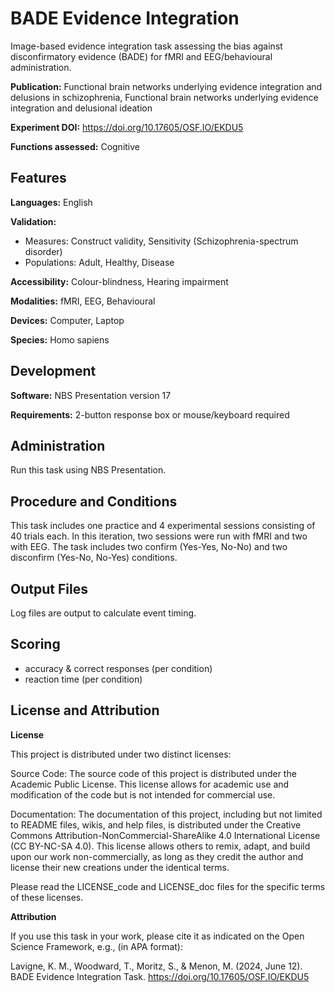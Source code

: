 # BADE Evidence Integration

Image-based evidence integration task assessing the bias against disconfirmatory evidence (BADE) for fMRI and EEG/behavioural administration.

**Publication:** Functional brain networks underlying evidence integration and delusions in schizophrenia, Functional brain networks underlying evidence integration and delusional ideation

**Experiment DOI:** https://doi.org/10.17605/OSF.IO/EKDU5

**Functions assessed:** Cognitive

## Features

**Languages:** English

**Validation:**
  * Measures: Construct validity, Sensitivity (Schizophrenia-spectrum disorder)
  * Populations: Adult, Healthy, Disease

**Accessibility:** Colour-blindness, Hearing impairment

**Modalities:** fMRI, EEG, Behavioural

**Devices:** Computer, Laptop

**Species:** Homo sapiens

## Development

**Software:** NBS Presentation  version 17

**Requirements:** 2-button response box or mouse/keyboard required

## Administration

Run this task using NBS Presentation.

## Procedure and Conditions

This task includes one practice and 4 experimental sessions consisting of 40 trials each. In this iteration, two sessions were run with fMRI and two with EEG. The task includes two confirm (Yes-Yes, No-No) and two disconfirm (Yes-No, No-Yes) conditions.

## Output Files

Log files are output to calculate event timing.

## Scoring

- accuracy & correct responses (per condition)
- reaction time (per condition)

## License and Attribution

**License**

This project is distributed under two distinct licenses:

Source Code: The source code of this project is distributed under the Academic Public License. This license allows for academic use and modification of the code but is not intended for commercial use.

Documentation: The documentation of this project, including but not limited to README files, wikis, and help files, is distributed under the Creative Commons Attribution-NonCommercial-ShareAlike 4.0 International License (CC BY-NC-SA 4.0). This license allows others to remix, adapt, and build upon our work non-commercially, as long as they credit the author and license their new creations under the identical terms.

Please read the LICENSE_code and LICENSE_doc files for the specific terms of these licenses.

**Attribution**

If you use this task in your work, please cite it as indicated on the Open Science Framework, e.g., (in APA format): 

Lavigne, K. M., Woodward, T., Moritz, S., & Menon, M. (2024, June 12). BADE Evidence Integration Task. https://doi.org/10.17605/OSF.IO/EKDU5
